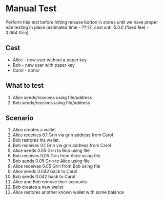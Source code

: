 # Manual Test

Perform this test before hitting release button in stores until we have proper
e2e testing in place
(estimated time - ??:??, cost until 5.0.0 (fixed fee) - 0.064 Grin)

## Cast

* Alice - new user without a paper key
* Bob - new user with paper key
* Carol - donor

## What to test

1. Alice sends/receives using file/address
2. Bob sends/receives using file/address

## Scenario

1. Alice creates a wallet
2. Alice receives 0.1 Grin via grin address from Carol
3. Bob restores his wallet.
4. Bob receives 0.1 Grin via grin address from Carol
5. Alice sends 0.05 Grin to Bob using file
6. Bob receives 0.05 Grin from Alice using file
7. Bob sends 0.05 Grin to Alice using file
8. Alice receives 0.05 Grin from Bob using file
9. Alice sends 0.042 back to Carol
10. Bob sends 0.042 back to Carol
11. Alice and Bob remove their accounts
12. Bob creates a new wallet
13. Alice restores another known wallet with some balance

